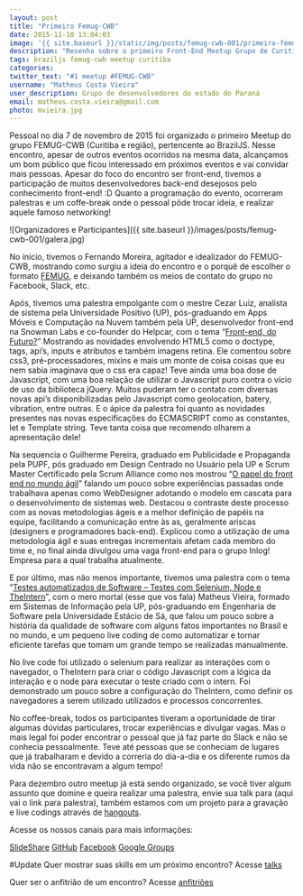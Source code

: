 ```yaml
---
layout: post
title: "Primeiro Femug-CWB"
date: 2015-11-10 13:04:03
image: '{{ site.baseurl }}/static/img/posts/femug-cwb-001/primeiro-femug-cwb.png'
description: "Resenha sobre o primeiro Front-End Meetup Grupo de Curitiba"
tags: braziljs femug-cwb meetup curitiba
categories:
twitter_text: "#1 meetup #FEMUG-CWB"
username: "Matheus Costa Vieira"
user_description: Grupo de desenvolvedores do estado do Paraná
email: matheus.costa.vieira@gmail.com
photo: mvieira.jpg
---
```


Pessoal no dia 7 de novembro de 2015 foi organizado o primeiro Meetup do grupo FEMUG-CWB (Curitiba e região), pertencente ao BrazilJS. Nesse encontro, apesar de outros eventos ocorridos na mesma data, alcançamos um bom público que ficou interessado em próximos eventos e vai convidar mais pessoas. Apesar do foco do encontro ser front-end, tivemos a participação de muitos desenvolvedores back-end desejosos pelo conhecimento front-end! :D
Quanto a programação do evento, ocorreram palestras e um coffe-break onde o pessoal pôde trocar ideia, e realizar aquele famoso networking!

![Organizadores e Participantes]({{ site.baseurl }}/images/posts/femug-cwb-001/galera.jpg)

No início, tivemos o Fernando Moreira, agitador e idealizador do FEMUG-CWB, mostrando como surgiu a ideia do encontro e o porquê de escolher o formato [FEMUG](https://github.com/braziljs/femug), e deixando também os meios de contato do grupo no Facebook, Slack, etc.

Após, tivemos uma palestra empolgante com o mestre Cezar Luiz, analista de sistema pela Universidade Positivo (UP), pós-graduando em Apps Móveis e Computação na Nuvem também pela UP, desenvolvedor front-end na Snowman Labs e co-founder do Helpcar, com o tema “[Front-end, do Futuro?](https://slides.com/cezarluiz/front-end-do-futuro#/)” Mostrando as novidades envolvendo HTML5 como o doctype, tags, api’s, inputs e atributos e também imagens retina. Ele comentou sobre css3, pré-processadores, mixins e mais um monte de coisa coisas que eu nem sabia imaginava que o css era capaz! 
Teve ainda uma boa dose de Javascript, com uma boa relação de utilizar o Javascript puro contra o vício de uso da biblioteca jQuery. Muitos puderam ter o contato com diversas novas api’s disponibilizadas pelo Javascript como geolocation, batery, vibration, entre outras. E o ápice da palestra foi quanto as novidades presentes nas novas especificações do ECMASCRIPT como as constantes, let e Template string. Teve tanta coisa que recomendo olharem a apresentação dele!

Na sequencia o Guilherme Pereira, graduado em Publicidade e Propaganda pela PUPF, pós graduado em Design Centrado no Usuário pela UP e Scrum Master Certificado pela Scrum Alliance como nos mostrou “[O papel do front end no mundo ágil](https://pt.slideshare.net/FEMUG-CWB/o-papel-do-front-end-no-mundo-gil)” falando um pouco sobre experiências passadas onde trabalhava apenas como WebDesigner adotando o modelo em cascata para o desenvolvimento de sistemas web. Destacou o contraste deste processo com as novas metodologias ágeis e a melhor definição de papéis na equipe, facilitando a comunicação entre às as, geralmente ariscas (designers e programadores back-end). Explicou como a utilização de uma metodologia ágil e suas entregas incrementais afetam cada membro do time e, no final ainda divulgou uma vaga front-end para o grupo Inlog! Empresa para a qual trabalha atualmente.

E por último, mas não menos importante, tivemos uma palestra com o tema “[Testes automatizados de Software – Testes com Selenium, Node e TheIntern](https://pt.slideshare.net/FEMUG-CWB/testes-automatizados-de-software-54525733)”, com o mero mortal (esse que vos fala) Matheus Vieira, formado em Sistemas de Informação pela UP, pós-graduando em Engenharia de Software pela Universidade Estácio de Sá, que falou um pouco sobre a história da qualidade de software com alguns fatos importantes no Brasil e no mundo, e um pequeno live coding de como automatizar e tornar eficiente tarefas que tomam um grande tempo se realizadas manualmente.

No live code foi utilizado o selenium para realizar as interações com o navegador, o TheIntern para criar o código Javascript com a lógica da interação e o node para executar o teste criado com o intern. Foi demonstrado um pouco sobre a configuração do TheIntern, como definir os navegadores a serem utilizado utilizados e processos concorrentes.

No coffee-break, todos os participantes tiveram a oportunidade de tirar algumas dúvidas particulares, trocar experiências e divulgar vagas. Mas o mais legal foi poder encontrar o pessoal que já faz parte do Slack e não se conhecia pessoalmente. Teve até pessoas que se conheciam de lugares que já trabalharam e devido a correria do dia-a-dia e os diferente rumos da vida não se encontravam a algum tempo!

Para dezembro outro meetup já está sendo organizado, se você tiver algum assunto que domine e queira realizar uma palestra, envie sua talk para (aqui vai o link para palestra), também estamos com um projeto para a gravação e live codings através de [hangouts](https://docs.google.com/spreadsheets/d/14j2GF-zqv6tDSej-6fyKRYxm-2QVcFKYPn_rL3WcE_Q/edit#gid=1600912741).

Acesse os nossos canais para mais informações:

[SlideShare](https://pt.slideshare.net/FEMUG-CWB)
[GitHub](https://github.com/femug-cwb)
[Facebook](https://www.facebook.com/FEMUG.CWB/)
[Google Groups](https://groups.google.com/forum/#!topic/femug-cwb/KhCJbMLBEDM)

#Update
Quer mostrar suas skills em um próximo encontro?
Acesse [talks](https://docs.google.com/forms/d/16PqdkOuVro7eBZEqIEfLTScQCUpILeuiX5JF98Z3p2E/viewform?c=0&w=1)


Quer ser o anfitrião de um encontro?
Acesse [anfitriões](https://docs.google.com/forms/d/1J5ODCiLZe2VGufA-UO6_L7qhTg3BEmziQAaUsCWoFhQ/viewform?c=0&w=1)